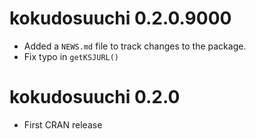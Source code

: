 # kokudosuuchi 0.2.0.9000

* Added a `NEWS.md` file to track changes to the package.
* Fix typo in `getKSJURL()`

# kokudosuuchi 0.2.0

* First CRAN release
